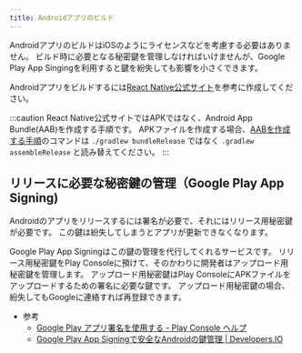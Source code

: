 ```yaml
---
title: Androidアプリのビルド
---
```


AndroidアプリのビルドはiOSのようにライセンスなどを考慮する必要はありません。
ビルド時に必要となる秘密鍵を管理しなければいけませんが、Google Play App Singingを利用すると鍵を紛失しても影響を小さくできます。

Androidアプリをビルドするには[React Native公式サイト](https://reactnative.dev/docs/signed-apk-android)を参考に作成してください。

:::caution
React Native公式サイトではAPKではなく、Android App Bundle(AAB)を作成する手順です。
APKファイルを作成する場合、[AABを作成する手順](https://reactnative.dev/docs/signed-apk-android#generating-the-release-aab)のコマンドは `./gradlew bundleRelease` ではなく `.gradlew assembleRelease` と読み替えてください。
:::


## リリースに必要な秘密鍵の管理（Google Play App Signing)

Androidのアプリをリリースするには署名が必要で、それにはリリース用秘密鍵が必要です。
この鍵は紛失してしまうとアプリが更新できなくなります。

Google Play App Signingはこの鍵の管理を代行してくれるサービスです。
リリース用秘密鍵をPlay Consoleに預けて、そのかわりに開発者はアップロード用秘密鍵を管理します。
アップロード用秘密鍵はPlay ConsoleにAPKファイルをアップロードするための署名に必要な鍵です。
アップロード用秘密鍵の場合、紛失してもGoogleに連絡すれば再登録できます。

- 参考
  - [Google Play アプリ署名を使用する - Play Console ヘルプ](https://support.google.com/googleplay/android-developer/answer/9842756?hl=ja)
  - [Google Play App Signingで安全なAndroidの鍵管理 | Developers.IO](https://dev.classmethod.jp/articles/google-play-app-signing/)
